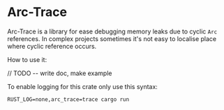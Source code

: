 # Arc-Trace

Arc-Trace is a library for ease debugging memory leaks due to cyclic `Arc` references. In complex projects sometimes it's not easy to localise place where cyclic reference occurs.

How to use it:

// TODO -- write doc, make example

To enable logging for this crate only use this syntax:
```
RUST_LOG=none,arc_trace=trace cargo run
```
